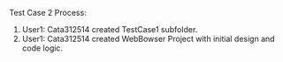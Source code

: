 Test Case 2 Process:
1. User1: Cata312514 created TestCase1 subfolder.
2. User1: Cata312514 created WebBowser Project with initial design and code logic.

